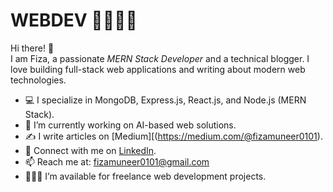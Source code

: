 # WEBDEV 👩🏼‍💻😎
Hi there! 👋  
I am Fiza, a passionate *MERN Stack Developer* and a technical blogger. I love building full-stack web applications and writing about modern web technologies.  

- 💻 I specialize in MongoDB, Express.js, React.js, and Node.js (MERN Stack).  
- 🔭 I’m currently working on AI-based web solutions.  
- ✍️ I write articles on [Medium][(https://medium.com/@fizamuneer0101).
- 💼 Connect with me on [LinkedIn]([https://www.linkedin.com/in/yourprofile](https://www.linkedin.com/in/fiza-muneer-aa054a316/)).  
- 📫 Reach me at: fizamuneer0101@gmail.com
- 👩🏼‍💻 I’m available for freelance web development projects.  
